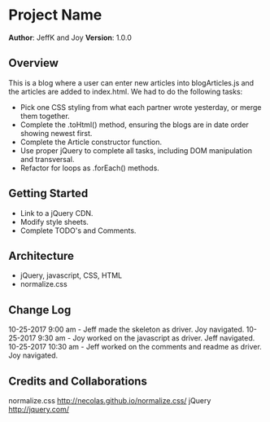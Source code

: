 # Project Name

**Author**: JeffK and Joy
**Version**: 1.0.0

## Overview
<!-- Provide a high level overview of what this application is and why you are building it, beyond the fact that it's an assignment for a Code Fellows 301 class. (i.e. What's your problem domain?) -->
This is a blog where a user can enter new articles into blogArticles.js and the articles are added to index.html.  We had to do the following tasks:
- Pick one CSS styling from what each partner wrote yesterday, or merge them together.
- Complete the .toHtml() method, ensuring the blogs are in date order showing newest first.
- Complete the Article constructor function.
- Use proper jQuery to complete all tasks, including DOM manipulation and transversal.
- Refactor for loops as .forEach() methods.

## Getting Started
<!-- What are the steps that a user must take in order to build this app on their own machine and get it running? -->
- Link to a jQuery CDN.
- Modify style sheets.
- Complete TODO's and Comments.

## Architecture
<!-- Provide a detailed description of the application design. What technologies (languages, libraries, etc) you're using, and any other relevant design information. -->
- jQuery, javascript, CSS, HTML
- normalize.css

## Change Log
<!-- Use this are to document the iterative changes made to your application as each feature is successfully implemented. Use time stamps. Here's an examples: -->

10-25-2017 9:00 am - Jeff made the skeleton as driver.  Joy navigated.
10-25-2017 9:30 am - Joy worked on the javascript as driver.  Jeff navigated.
10-25-2017 10:30 am - Jeff worked on the comments and readme as driver.  Joy navigated.

## Credits and Collaborations
<!-- Give credit (and a link) to other people or resources that helped you build this application. -->
normalize.css http://necolas.github.io/normalize.css/
jQuery http://jquery.com/
